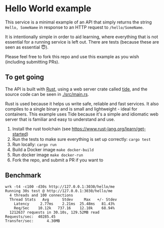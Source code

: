 # Hello World example

This service is a minimal example of an API that simply returns the string `Hello, SomeName` in response to an HTTP request to `/hello/SomeName`.

It is intentionally simple in order to aid learning, where everything that is not essential for a running service is left out. There are tests (because these are seen as essential 😇).

Please feel free to fork this repo and use this example as you wish (including submitting PRs).

## To get going

The API is built with [Rust](https://www.rust-lang.org/), using a web server crate called [tide](https://github.com/http-rs/tide), and the source code can be seen in [./src/main.rs](./src/main.rs).

Rust is used because it helps us write safe, reliable and fast services. It also compiles to a single binary and is small and lightweight - ideal for containers. This example uses Tide because it's a simple and idiomatic web server that is familiar and easy to understand and use.

1. Install the rust toolchain (see https://www.rust-lang.org/learn/get-started)
1. Run the tests to make sure everything is set up correctly: `cargo test`
1. Run locally: `cargo run`
1. Build a Docker image `make docker-build`
1. Run docker image `make docker-run`
1. Fork the repo, and submit a PR if you want to

## Benchmark

```
wrk -t4 -c100 -d30s http://127.0.0.1:3030/hello/me
Running 30s test @ http://127.0.0.1:3030/hello/me
  4 threads and 100 connections
  Thread Stats   Avg      Stdev     Max   +/- Stdev
    Latency     2.77ms    2.21ms  25.48ms   81.43%
    Req/Sec    10.12k   737.16    12.10k    68.94%
  1212637 requests in 30.10s, 129.52MB read
Requests/sec:  40285.45
Transfer/sec:      4.30MB
```
